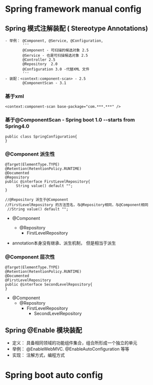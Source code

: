 # Spring framework manual config

## Spring 模式注解装配 ( Stereotype Annotations)
 ```- 定义： 一种用于声明在应用中扮演组件角色
 - 举例： @Component, @Service, @Configuration, 
         '''
         @Component - 可扫描的候选对象 2.5
         @Service - 也是可扫描候选对象 2.5
         @Controller 2.5
         @Repository  2.0
         @Configuration 3.0 -代替XML 文件
         '''
 - 装配：<context:component-scan> - 2.5
         @ComponentScan - 3.1
 ```
 
  ### 基于xml
 ```<context:annotation-config/>
 <context:component-scan base-package="com.***.***" />
 ```
 
  ### 基于@ComponentScan - Spring boot 1.0 --starts from Spring4.0
 ```@ComponentScan(basePackage="...")
 public class SpringConfiguration{
 }
 ```
 
  ### @Component 派生性
 ```
 @Target(ElementType.TYPE)
 @Retention(RetentionPolicy.RUNTIME)
 @Documented
 @Repository
 public @interface FirstLevelRepository{
      String value() default "";
 }
 
 //@Repository 派生于@Component
 //FirstLevelRepository 的方法签名，与@Repository相同，与@Component相同
  //String value() default "";
 ```
  * @Component
    * @Repository
      * FirstLevelRepository
 
  * annotation本身没有继承、派生机制， 但是相当于派生
  ### @Component 层次性
 ```
 @Target(ElementType.TYPE)
 @Retention(RetentionPolicy.RUNTIME)
 @Documented
 @FirstLevelRepository
 public @interface SecondLevelRepository{
 }
 ```
   * @Component
     * @Repository
       * FirstLevelRepository
         * SecondLevelRepository
 
 ## Spring @Enable 模块装配
  *  定义： 具备相同领域的功能组件集合，组合所形成一个独立的单元
  *  举例： @EnableWebMVC. @EnableAutoConfiguration 等等
  *  实现： 注解方式，编程方式
 
 
# Spring boot auto config
